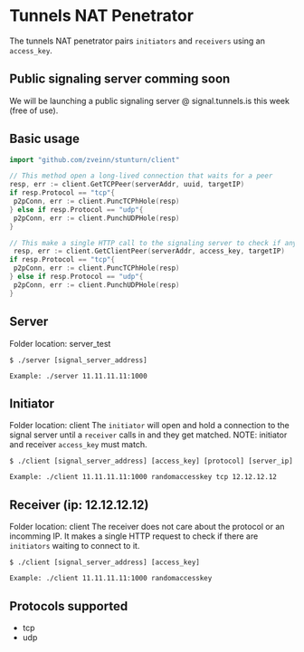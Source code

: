 # Tunnels NAT Penetrator
The tunnels NAT penetrator pairs `initiators` and `receivers` using an `access_key`.

## Public signaling server comming soon
We will be launching a public signaling server @ signal.tunnels.is this week (free of use).

## Basic usage
```go
import "github.com/zveinn/stunturn/client"

// This method open a long-lived connection that waits for a peer
resp, err := client.GetTCPPeer(serverAddr, uuid, targetIP)
if resp.Protocol == "tcp"{
 p2pConn, err := client.PuncTCPhHole(resp)
} else if resp.Protocol == "udp"{
 p2pConn, err := client.PunchUDPHole(resp)
}

// This make a single HTTP call to the signaling server to check if any clients are waiting
 resp, err := client.GetClientPeer(serverAddr, access_key, targetIP)
if resp.Protocol == "tcp"{
 p2pConn, err := client.PuncTCPhHole(resp)
} else if resp.Protocol == "udp"{
 p2pConn, err := client.PunchUDPHole(resp)
}
```

## Server
Folder location: server_test
```
$ ./server [signal_server_address]

Example: ./server 11.11.11.11:1000
```

## Initiator
Folder location: client
The `initiator` will open and hold a connection to the signal server until a `receiver` calls in and they get matched.
NOTE: initiator and receiver `access_key` must match.
```
$ ./client [signal_server_address] [access_key] [protocol] [server_ip]

Example: ./client 11.11.11.11:1000 randomaccesskey tcp 12.12.12.12
```

## Receiver (ip: 12.12.12.12)
Folder location: client
The receiver does not care about the protocol or an incomming IP.
It makes a single HTTP request to check if there are `initiators` waiting to connect to it.
```
$ ./client [signal_server_address] [access_key]

Example: ./client 11.11.11.11:1000 randomaccesskey
```

## Protocols supported
 - tcp
 - udp
